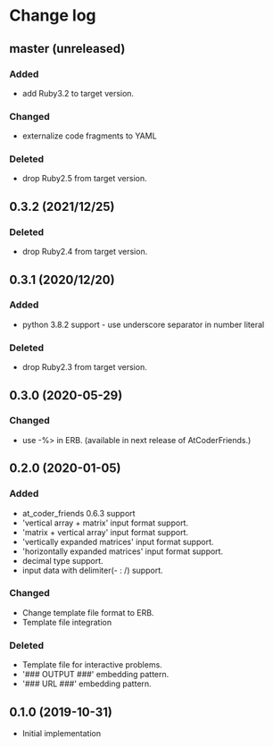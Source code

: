# Change log

## master (unreleased)
### Added
- add Ruby3.2 to target version.
### Changed
- externalize code fragments to YAML
### Deleted
- drop Ruby2.5 from target version.

## 0.3.2 (2021/12/25)
### Deleted
- drop Ruby2.4 from target version.

## 0.3.1 (2020/12/20)
### Added
- python 3.8.2 support - use underscore separator in number literal

### Deleted
- drop Ruby2.3 from target version.

## 0.3.0 (2020-05-29)
### Changed
- use -%> in ERB. (available in next release of AtCoderFriends.)

## 0.2.0 (2020-01-05)
### Added
- at_coder_friends 0.6.3 support
- 'vertical array + matrix' input format support.
- 'matrix + vertical array' input format support.
- 'vertically expanded matrices' input format support.
- 'horizontally expanded matrices' input format support.
- decimal type support.
- input data with delimiter(- : /) support.

### Changed
- Change template file format to ERB.
- Template file integration

### Deleted
- Template file for interactive problems.
- '### OUTPUT ###' embedding pattern.
- '### URL ###' embedding pattern.

## 0.1.0 (2019-10-31)
- Initial implementation
